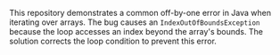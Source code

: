 This repository demonstrates a common off-by-one error in Java when iterating over arrays. The bug causes an `IndexOutOfBoundsException` because the loop accesses an index beyond the array's bounds.  The solution corrects the loop condition to prevent this error.